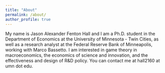 ```yaml
---
title: "About"
permalink: /about/
author_profile: true
---
```


My name is Jason Alexander Fenton Hall and I am a Ph.D. student in the Department of Economics at the University of Minnesota - Twin Cities, as well as a research analyst at the Federal Reserve Bank of Minneapolis, working with Marco Bassetto.  I am interested in game theory in macroeconomics, the economics of science and innovation, and the effectiveness and design of R&D policy.  You can contact me at hall2160 at umn dot edu.  

